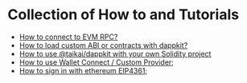 # Collection of How to and Tutorials

- [How to connect to EVM RPC?](./connect-to-blockchain.md)
- [How to load custom ABI or contracts with dappkit?](./custom-abi.md)
- [How to use @taikai/dappkit with your own Solidity project](./custom-project.md)
- [How to use Wallet Connect / Custom Provider](./use-wallet-connect.md);
- [How to sign in with ethereum EIP4361](./eip4361-how-to.md);
